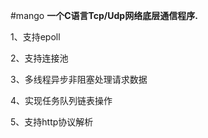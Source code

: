 #mango
**一个C语言Tcp/Udp网络底层通信程序.**  
  
1、支持epoll  

2、支持连接池  

3、多线程异步非阻塞处理请求数据  

4、实现任务队列链表操作  

5、支持http协议解析  



